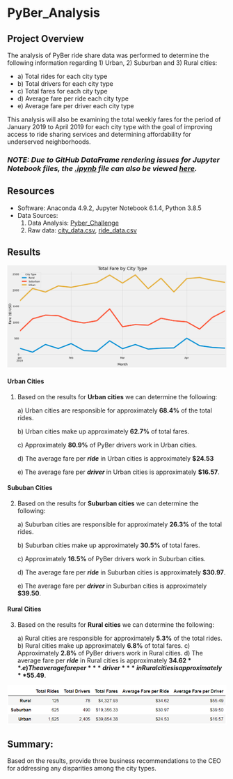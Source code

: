 # PyBer_Analysis

## Project Overview

The analysis of PyBer ride share data was performed to determine the following information regarding 1) Urban, 2) Suburban and 3) Rural cities: 

  - a) Total rides for each city type
  - b) Total drivers for each city type
  - c) Total fares for each city type
  - d) Average fare per ride each city type
  - e) Average fare per driver each city type

This analysis will also be examining the total weekly fares for the period of January 2019 to April 2019 for each city type with the goal of improving access to ride sharing services and determining affordability for underserved neighborhoods.

### ***NOTE: Due to GitHub DataFrame rendering issues for Jupyter Notebook files, the [.ipynb]() file can also be viewed [here]().***

## Resources 

- Software: Anaconda 4.9.2, Jupyter Notebook 6.1.4, Python 3.8.5
- Data Sources: 
   1. Data Analysis: [Pyber_Challenge](PyBer_Challenge.ipynb)
   2. Raw data: [city_data.csv](Resources/city_data.csv), [ride_data.csv](Resources/ride_data.csv)

## Results

<p align="left">
  <img src="Resources/PyBer_fare_summary.png" width=800"/>
</p>
                                                        
#### Urban Cities                                                  
1. Based on the results for **Urban cities** we can determine the following:
   
   a) Urban cities are responsible for approximately **68.4%** of the total rides.
   
   b) Urban cities make up approximately **62.7%** of total fares.
   
   c) Approximately **80.9%** of PyBer drivers work in Urban cities.
   
   d) The average fare per ***ride*** in Urban cities is approximately **$24.53**
   
   e) The average fare per ***driver*** in Urban cities is approximately **$16.57**.

#### Sububan Cities    
2. Based on the results for **Suburban cities** we can determine the following:
   
   a) Suburban cities are responsible for approximately **26.3%** of the total rides.
   
   b) Suburban cities make up approximately **30.5%** of total fares.
   
   c) Approximately **16.5%** of PyBer drivers work in Suburban cities.
   
   d) The average fare per ***ride*** in Suburban cities is approximately **$30.97**.
   
   e) The average fare per ***driver*** in Suburban cities is approximately **$39.50**.

#### Rural Cities  
3. Based on the results for **Rural cities** we can determine the following:
   
   a) Rural cities are responsible for approximately **5.3%** of the total rides.
   b) Rural cities make up approximately **6.8%** of total fares.
   c) Approximately **2.8%** of PyBer drivers work in Rural cities.
   d) The average fare per ***ride*** in Rural cities is approximately **$34.62**.
   e) The average fare per ***driver*** in Rural cities is approximately **$55.49**.

<p align="center">
  <img src="Resources/Fig_8.PNG" width="900"/>
</p>

## Summary: 
Based on the results, provide three business recommendations to the CEO for addressing any disparities among the city types.
